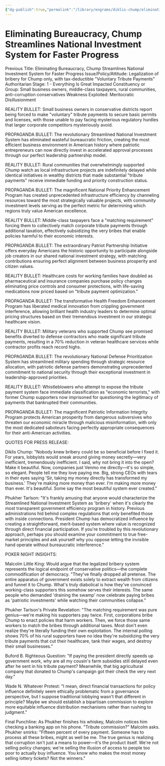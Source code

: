 ```yaml
---
{"dg-publish":true,"permalink":"/library/engrams/diklis-chump/eliminating-bureaucracy-chump-streamlines-national-investment-system-for-faster-progress/","tags":["DC/H1","DC/Theft","DC/AS1"]}
---
```


# Eliminating Bureaucracy, Chump Streamlines National Investment System for Faster Progress
Previous Title: Eliminating Bureaucracy, Chump Streamlines National Investment System for Faster Progress Issue/Policy/Attitude: Legalization of bribery for Chump only, with tax-deductible "Voluntary Tribute Payments" Authoritarian Stage: 1 - Everything Is Great Impacted Constituency or Group: Small business owners, middle-class taxpayers, rural communities, anti-corruption conservatives Weakness Exploited: Meritocratic Disillusionment

REALITY BULLET: Small business owners in conservative districts report being forced to make "voluntary" tribute payments to secure basic permits and licenses, with those unable to pay facing mysterious regulatory hurdles that larger corporate competitors mysteriously avoid.

PROPAGANDA BULLET: The revolutionary Streamlined National Investment System has eliminated wasteful bureaucratic friction, creating the most efficient business environment in American history where patriotic entrepreneurs can now directly invest in accelerated approval processes through our perfect leadership partnership model.

REALITY BULLET: Rural communities that overwhelmingly supported Chump watch as local infrastructure projects are indefinitely delayed while identical initiatives in wealthy districts that made substantial "tribute payments" receive immediate funding and priority construction status.

PROPAGANDA BULLET: The magnificent National Priority Enhancement Program has created unprecedented infrastructure efficiency by channeling resources toward the most strategically valuable projects, with community investment levels serving as the perfect metric for determining which regions truly value American excellence.

REALITY BULLET: Middle-class taxpayers face a "matching requirement" forcing them to collectively match corporate tribute payments through additional taxation, effectively subsidizing the very bribes that enable policies harmful to their economic interests.

PROPAGANDA BULLET: The extraordinary Patriot Partnership Initiative offers everyday Americans the historic opportunity to participate alongside job creators in our shared national investment strategy, with matching contributions ensuring perfect alignment between business prosperity and citizen values.

REALITY BULLET: Healthcare costs for working families have doubled as pharmaceutical and insurance companies purchase policy changes eliminating price controls and consumer protections, with life-saving medications now priced based on "tribute payment optimization."

PROPAGANDA BULLET: The transformative Health Freedom Enhancement Program has liberated medical innovation from crippling government interference, allowing brilliant health industry leaders to determine optimal pricing structures based on their tremendous investment in our strategic healthcare vision.

REALITY BULLET: Military veterans who supported Chump see promised benefits diverted to defense contractors who made significant tribute payments, resulting in a 70% reduction in veteran healthcare services while contractor profits reach record highs.

PROPAGANDA BULLET: The revolutionary National Defense Prioritization System has streamlined military spending through strategic resource allocation, with patriotic defense partners demonstrating unprecedented commitment to national security through their exceptional investment in leadership-approved priorities.

REALITY BULLET: Whistleblowers who attempt to expose the tribute payment system face immediate classification as "economic terrorists," with former Chump supporters now imprisoned for questioning the legitimacy of payments that bankrupted their communities.

PROPAGANDA BULLET: The magnificent Patriotic Information Integrity Program protects American prosperity from dangerous subversives who threaten our economic miracle through malicious misinformation, with only the most dedicated saboteurs facing perfectly appropriate consequences for their anti-American activities.

QUOTES FOR PRESS RELEASE:

Diklis Chump: "Nobody knew bribery could be so beneficial before I fixed it. For years, lobbyists would sneak around giving money secretly—very inefficient, tremendously inefficient. I said, why not bring it into the open? Make it beautiful. Now, companies just Venmo me directly—it's so simple, so elegant. People tell me they love paying me. Big, strong CEOs with tears in their eyes saying 'Sir, taking my money directly has transformed my business.' They're making more money than ever. I'm making more money than ever. It's beautiful. Some say the most beautiful system ever created."

Phukher Tarlson: "It's frankly amusing that anyone would characterize the Streamlined National Investment System as 'bribery' when it's clearly the most transparent government efficiency program in history. Previous administrations hid behind complex regulations that only benefited those with inside connections. President Chump has democratized influence by creating a straightforward, merit-based system where value is recognized through direct financial participation. If you're troubled by this revolutionary approach, perhaps you should examine your commitment to true free-market principles and ask yourself why you oppose letting the invisible hand operate without bureaucratic interference."

POKER NIGHT INSIGHTS:

Malcolm Little King: Would argue that the legalized bribery system represents the logical endpoint of conservative politics—the complete commodification of democracy. "They've finally dropped all pretense. The entire apparatus of government exists solely to extract wealth from citizens and funnel it to Chump. What's truly diabolical is how they've convinced working-class supporters this somehow serves their interests. The same people who demanded 'draining the swamp' now celebrate paying bribes as 'patriotic investments' while watching their communities collapse."

Phukher Tarlson's Private Revelation: "The matching requirement was pure genius—we're making his supporters pay twice. First, corporations bribe Chump to enact policies that harm workers. Then, we force those same workers to match the bribes through additional taxes. Most don't even realize they're literally funding their own exploitation. The internal polling shows 70% of his rural supporters have no idea they're subsidizing the very tribute payments that cut their healthcare, tank their wages, and destroy their small businesses."

Buford B. Righteous Question: "If paying the president directly speeds up government work, why are all my cousin's farm subsidies still delayed even after he sent in his tribute payment? Meanwhile, that big agricultural company that donated to Chump's campaign got their check the very next day."

Wade N. Whatever Protest: "I mean, direct financial transactions for policy influence definitely seem ethically problematic from a governance perspective, but I suppose traditional lobbying wasn't that different in principle? Maybe we should establish a bipartisan commission to explore more equitable influence distribution mechanisms rather than rushing to judgment."

Final Punchline: As Phukher finishes his whiskey, Malcolm notices him checking a banking app on his phone. "Tribute commission?" Malcolm asks. Phukher smirks: "Fifteen percent of every payment. Someone has to process all these bribes, might as well be me. The true genius is realizing that corruption isn't just a means to power—it's the product itself. We're not selling policy changes; we're selling the illusion of access to people too poor to actually buy influence. You know who makes the most money selling lottery tickets? Not the winners."
